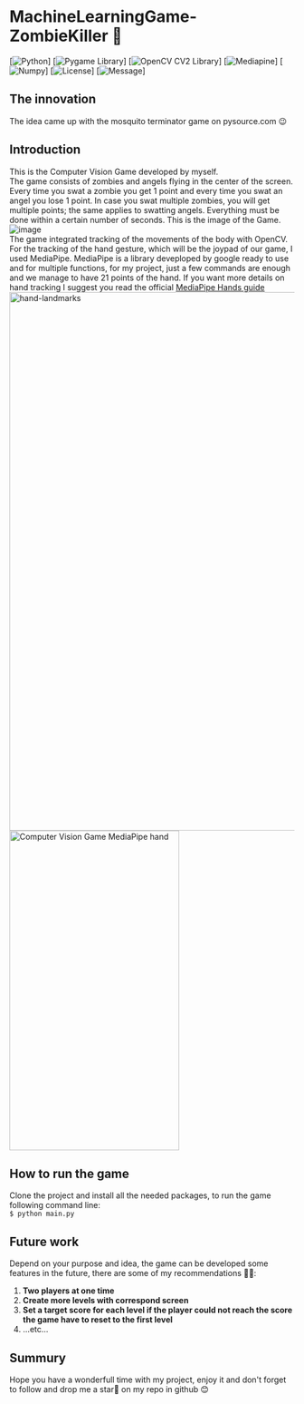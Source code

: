 # MachineLearningGame-ZombieKiller 🧟

[![Python](https://img.shields.io/badge/python-3.11.4-blue)]
[![Pygame Library](https://img.shields.io/badge/pygame-2.4.0-green)]
[![OpenCV CV2 Library](https://img.shields.io/badge/opencv_python%20(cv2)-4.8-pink)]
[![Mediapine](https://img.shields.io/badge/mediapipe-0.10.3-orange)]
[![Numpy](https://img.shields.io/badge/numpy-1.25.2-yellow)]
[![License](https://img.shields.io/badge/license-MIT_License-purple)]
[![Message](https://img.shields.io/badge/Clone_project_and_enjoy_the_game_%F0%9F%98%89-8A2BE2)]
## The innovation
The idea came up with the mosquito terminator game on pysource.com 😉
## Introduction 
This is the Computer Vision Game developed by myself. </br>
The game consists of zombies and angels flying in the center of the screen. Every time you swat a zombie you get 1 point and every time you swat an angel you lose 1 point. In case you swat multiple zombies, you will get multiple points; the same applies to swatting angels. Everything must be done within a certain number of seconds. This is the image of the Game.
![image](https://github.com/tovanhieu/MachineLearningGame-ZombieKiller/assets/26000753/0b58801e-6ea4-4031-af73-991212b95d48)
</br>
The game integrated tracking of the movements of the body with OpenCV. For the tracking of the hand gesture, which will be the joypad of our game, I used MediaPipe.
MediaPipe is a library deveploped by google ready to use and for multiple functions, for my project, just a few commands are enough and we manage to have 21 points of the hand. If you want more details on hand tracking I suggest you read the official [MediaPipe Hands guide](https://developers.google.com/mediapipe/solutions/vision/hand_landmarker) 
<img width="950" alt="hand-landmarks" src="https://github.com/tovanhieu/MachineLearningGame-ZombieKiller/assets/26000753/3b511d80-141e-4331-b9bf-682ae466a362">
</br>
<img decoding="async" loading="lazy" width="300" height="564" src="https://pysource.com/wp-content/uploads/2021/08/hand_tracking_3d_android_gpu.gif" alt="Computer Vision Game MediaPipe hand" class="wp-image-20248" title="Computer Vision Game MediaPipe hand">


## How to run the game
Clone the project and install all the needed packages, to run the game following command line:
</br>
    ```
    $ python main.py
    ```
## Future work
Depend on your purpose and idea, the game can be developed some features in the future, there are some of my recommendations 💁‍♂️:
1. **Two players at one time**
2. **Create more levels with correspond screen**
3. **Set a target score for each level if the player could not reach the score the game have to reset to the first level**
4. ...etc...
## Summury
Hope you have a wonderfull time with my project, enjoy it and don't forget to follow and drop me a star🌟 on my repo in github 😊
